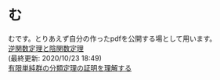 # む
むです。とりあえず自分の作ったpdfを公開する場として用います。<br>
[逆関数定理と陰関数定理](./2func_thm_for_mfd.pdf)<br>
(最終更新: 2020/10/23 18:49)<br>
[有限単純群の分類定理の証明を理解する](./progress.md)<br>
